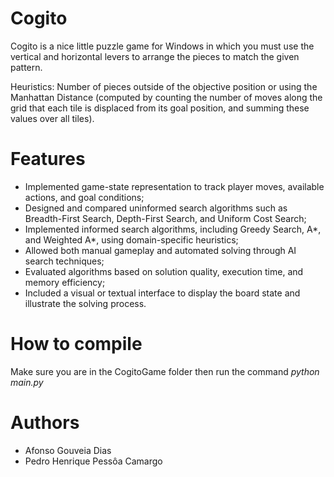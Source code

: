 # Cogito
Cogito is a nice little puzzle game for Windows in which you must use the vertical and horizontal levers to arrange the pieces to match the given pattern.

Heuristics: Number of pieces outside of the objective position or using the Manhattan Distance (computed by counting the number of moves along the grid that each tile is displaced from its goal position, and summing these values over all tiles).

# Features

- Implemented game-state representation to track player moves, available actions, and goal conditions;
- Designed and compared uninformed search algorithms such as Breadth-First Search, Depth-First Search, and Uniform Cost Search;
- Implemented informed search algorithms, including Greedy Search, A*, and Weighted A*, using domain-specific heuristics;
- Allowed both manual gameplay and automated solving through AI search techniques;
- Evaluated algorithms based on solution quality, execution time, and memory efficiency;
- Included a visual or textual interface to display the board state and illustrate the solving process.

# How to compile
Make sure you are in the CogitoGame folder then run the command _python main.py_

# Authors

- Afonso Gouveia Dias 
- Pedro Henrique Pessôa Camargo
